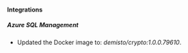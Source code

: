 #### Integrations
##### Azure SQL Management
- Updated the Docker image to: *demisto/crypto:1.0.0.79610*.
